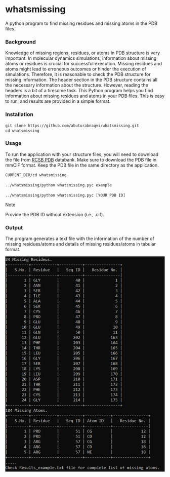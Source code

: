 # whatsmissing
 A python program to find missing residues and missing atoms in the PDB files. 

### Background
Knowledge of missing regions, residues, or atoms in PDB structure is very important. In molecular dynamics simulations, information about missing atoms or residues is crucial for successful execution. Missing residues and atoms might lead to erroneous outcomes or hinder the execution of simulations. Therefore, it is reasonable to check the PDB structure for missing information. The header section in the PDB structure contains all the necessary information about the structure. However, reading the headers is a bit of a tiresome task. This Python program helps you find information about missing residues and atoms in your PDB files. This is easy to run, and results are provided in a simple format. 
 

### Installation
```
git clone https://github.com/abuturabnaqvi/whatsmissing.git
cd whatsmissing
```

### Usage 
To run the application with your structure files, you will need to download the file from [RCSB PDB](https://www.rcsb.org/) databank. Make sure to download the PDB file in mmCIF format. Keep the PDB file in the same directory as the application. 
```
CURRENT_DIR/cd whatsmissing

../whatsmissing/python whatsmissing.pyc example

../whatsmissing/python whatsmissing.pyc [YOUR PDB ID]

```
> [!NOTE]
> Provide the PDB ID without extension (i.e., .cif).

### Output
The program generates a text file with the information of the number of missing residues/atoms and details of missing residues/atoms in tabular format. 

![Output Format](https://github.com/abuturabnaqvi/whatsmissing/blob/main/output.png)


